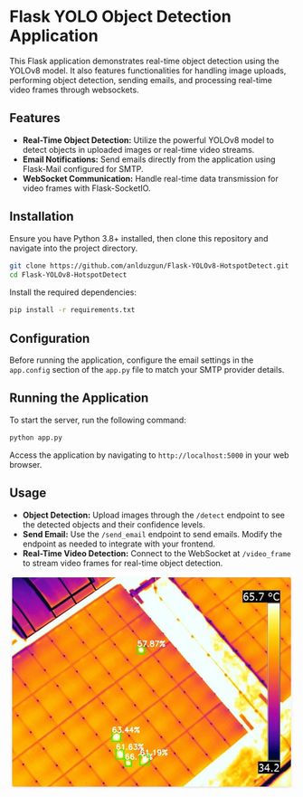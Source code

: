 # Flask YOLO Object Detection Application

This Flask application demonstrates real-time object detection using the YOLOv8 model. It also features functionalities for handling image uploads, performing object detection, sending emails, and processing real-time video frames through websockets.

## Features

- **Real-Time Object Detection:** Utilize the powerful YOLOv8 model to detect objects in uploaded images or real-time video streams.
- **Email Notifications:** Send emails directly from the application using Flask-Mail configured for SMTP.
- **WebSocket Communication:** Handle real-time data transmission for video frames with Flask-SocketIO.

## Installation

Ensure you have Python 3.8+ installed, then clone this repository and navigate into the project directory.

```bash
git clone https://github.com/anlduzgun/Flask-YOLOv8-HotspotDetect.git
cd Flask-YOLOv8-HotspotDetect
```

Install the required dependencies:

```bash
pip install -r requirements.txt
```

## Configuration

Before running the application, configure the email settings in the `app.config` section of the `app.py` file to match your SMTP provider details.

## Running the Application

To start the server, run the following command:

```bash
python app.py
```

Access the application by navigating to `http://localhost:5000` in your web browser.

## Usage

- **Object Detection:** Upload images through the `/detect` endpoint to see the detected objects and their confidence levels.
- **Send Email:** Use the `/send_email` endpoint to send emails. Modify the endpoint as needed to integrate with your frontend.
- **Real-Time Video Detection:** Connect to the WebSocket at `/video_frame` to stream video frames for real-time object detection.

![hotspot detected](/media/example.jpeg)

